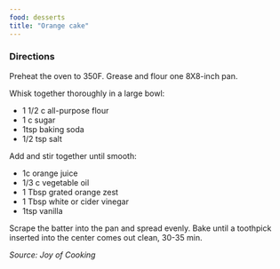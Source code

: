 ```yaml
---
food: desserts
title: "Orange cake"
---
```


### Directions

Preheat the oven to 350F. Grease and flour one 8X8-inch pan.

Whisk together thoroughly in a large bowl:

- 1 1/2 c all-purpose flour
- 1 c sugar
- 1tsp baking soda
- 1/2 tsp salt

Add and stir together until smooth:

- 1c orange juice
- 1/3 c vegetable oil
- 1 Tbsp grated orange zest
- 1 Tbsp white or cider vinegar
- 1tsp vanilla

Scrape the batter into the pan and spread evenly. Bake until a toothpick inserted into the center comes out clean, 30-35 min. 

*Source: Joy of Cooking*
